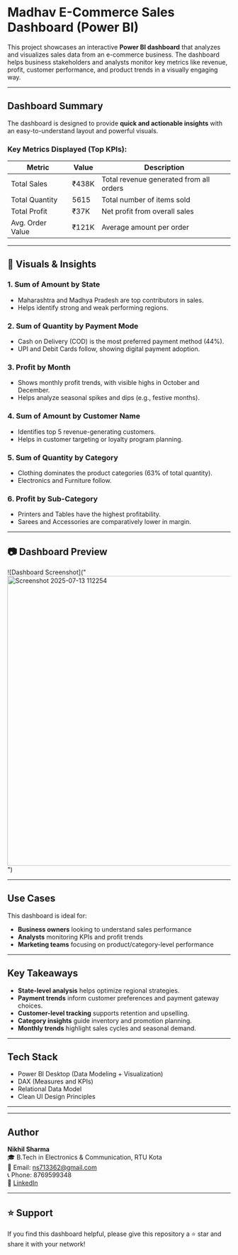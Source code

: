 #  Madhav E-Commerce Sales Dashboard (Power BI)

This project showcases an interactive **Power BI dashboard** that analyzes and visualizes sales data from an e-commerce business. The dashboard helps business stakeholders and analysts monitor key metrics like revenue, profit, customer performance, and product trends in a visually engaging way.

---

##  Dashboard Summary

The dashboard is designed to provide **quick and actionable insights** with an easy-to-understand layout and powerful visuals.

###  Key Metrics Displayed (Top KPIs):

| Metric            | Value  | Description                                |
|-------------------|--------|--------------------------------------------|
|  Total Sales      | ₹438K  | Total revenue generated from all orders    |
|  Total Quantity   | 5615   | Total number of items sold                 |
|  Total Profit     | ₹37K   | Net profit from overall sales              |
|  Avg. Order Value | ₹121K  | Average amount per order                   |

---

## 📌 Visuals & Insights

### 1.  **Sum of Amount by State**
- Maharashtra and Madhya Pradesh are top contributors in sales.
- Helps identify strong and weak performing regions.

### 2.  **Sum of Quantity by Payment Mode**
- Cash on Delivery (COD) is the most preferred payment method (44%).
- UPI and Debit Cards follow, showing digital payment adoption.

### 3.  **Profit by Month**
- Shows monthly profit trends, with visible highs in October and December.
- Helps analyze seasonal spikes and dips (e.g., festive months).

### 4.  **Sum of Amount by Customer Name**
- Identifies top 5 revenue-generating customers.
- Helps in customer targeting or loyalty program planning.

### 5.  **Sum of Quantity by Category**
- Clothing dominates the product categories (63% of total quantity).
- Electronics and Furniture follow.

### 6.  **Profit by Sub-Category**
- Printers and Tables have the highest profitability.
- Sarees and Accessories are comparatively lower in margin.

---

## 📷 Dashboard Preview

![Dashboard Screenshot]("<img width="1158" height="654" alt="Screenshot 2025-07-13 112254" src="https://github.com/user-attachments/assets/6bf7cf90-afa8-4541-9dbd-956c99b86611" />
")

---

##  Use Cases

This dashboard is ideal for:

- **Business owners** looking to understand sales performance
- **Analysts** monitoring KPIs and profit trends
- **Marketing teams** focusing on product/category-level performance

---

##  Key Takeaways

- **State-level analysis** helps optimize regional strategies.
- **Payment trends** inform customer preferences and payment gateway choices.
- **Customer-level tracking** supports retention and upselling.
- **Category insights** guide inventory and promotion planning.
- **Monthly trends** highlight sales cycles and seasonal demand.

---

##  Tech Stack

- Power BI Desktop (Data Modeling + Visualization)
- DAX (Measures and KPIs)
- Relational Data Model
- Clean UI Design Principles

---

---

##  Author

**Nikhil Sharma**  
🎓 B.Tech in Electronics & Communication, RTU Kota  
📧 Email: ns713362@gmail.com  
📞 Phone: 8769599348  
🔗 [LinkedIn](https://www.linkedin.com/in/nikhil-sharma-2283a7257?utm_source=share&utm_campaign=share_via&utm_content=profile&utm_medium=android_app)

---

## ⭐️ Support

If you find this dashboard helpful, please give this repository a ⭐️ star and share it with your network!


